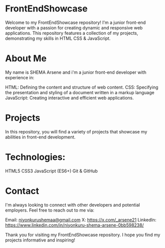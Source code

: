 # FrontEndShowcase

Welcome to my FrontEndShowcase repository! I'm a junior front-end developer with a passion for creating dynamic and responsive web applications. This repository features a collection of my projects, demonstrating my skills in HTML CSS & JavaScript.

# About Me

My name is SHEMA Arsene and i'm a junior front-end developer with experience in:

HTML: Defining the content and structure of web content.
CSS: Specifying the presentation and styling of a document written in a markup language
JavaScript: Creating interactive and efficient web applications.

# Projects

In this repository, you will find a variety of projects that showcase my abilities in front-end development.

# Technologies:

HTML5
CSS3
JavaScript (ES6+)
Git & GitHub

# Contact

I'm always looking to connect with other developers and potential employers. Feel free to reach out to me via:

Email: niyonkurushemaa@gmail.com
X: https://x.com/_arsene21
LinkedIn: https://www.linkedin.com/in/niyonkuru-shema-arsene-0bb598238/

Thank you for visiting my FrontEndShowcase repository. I hope you find my projects informative and inspiring!
